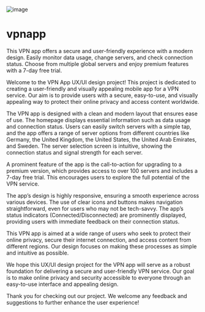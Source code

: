 ![image](https://github.com/actmuhammadtayyab/vpnapp/assets/173862813/de72ca85-5dc5-499d-a040-6d2bc9636e61)

# vpnapp
This VPN app offers a secure and user-friendly experience with a modern design. Easily monitor data usage, change servers, and check connection status. Choose from multiple global servers and enjoy premium features with a 7-day free trial.

Welcome to the VPN App UX/UI design project! This project is dedicated to creating a user-friendly and visually appealing mobile app for a VPN service. Our aim is to provide users with a secure, easy-to-use, and visually appealing way to protect their online privacy and access content worldwide.

The VPN app is designed with a clean and modern layout that ensures ease of use. The homepage displays essential information such as data usage and connection status. Users can easily switch servers with a simple tap, and the app offers a range of server options from different countries like Germany, the United Kingdom, the United States, the United Arab Emirates, and Sweden. The server selection screen is intuitive, showing the connection status and signal strength for each server.

A prominent feature of the app is the call-to-action for upgrading to a premium version, which provides access to over 100 servers and includes a 7-day free trial. This encourages users to explore the full potential of the VPN service.

The app’s design is highly responsive, ensuring a smooth experience across various devices. The use of clear icons and buttons makes navigation straightforward, even for users who may not be tech-savvy. The app’s status indicators (Connected/Disconnected) are prominently displayed, providing users with immediate feedback on their connection status.

This VPN app is aimed at a wide range of users who seek to protect their online privacy, secure their internet connection, and access content from different regions. Our design focuses on making these processes as simple and intuitive as possible.

We hope this UX/UI design project for the VPN app will serve as a robust foundation for delivering a secure and user-friendly VPN service. Our goal is to make online privacy and security accessible to everyone through an easy-to-use interface and appealing design.

Thank you for checking out our project. We welcome any feedback and suggestions to further enhance the user experience!
